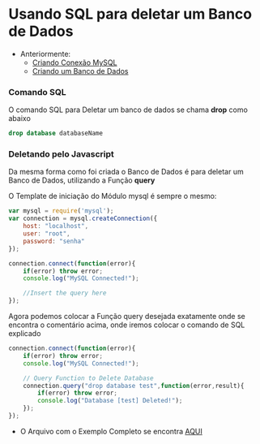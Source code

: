 # Usando SQL para deletar um Banco de Dados

* Anteriormente:
    * [Criando Conexão MySQL](../Markdown/node_mysql.md)
    * [Criando um Banco de Dados](../Markdown/create_database.md)

### Comando SQL

O comando SQL para Deletar um banco de dados se chama **drop** como abaixo

```sql
drop database databaseName
```

### Deletando pelo Javascript

Da mesma forma como foi criada o Banco de Dados é para deletar um Banco de Dados, utilizando a Função **query**

O Template de iniciação do Módulo mysql é sempre o mesmo:

```javascript
var mysql = require('mysql');
var connection = mysql.createConnection({
    host: "localhost",
    user: "root",
    password: "senha"
});

connection.connect(function(error){
    if(error) throw error;
    console.log("MySQL Connected!");

    //Insert the query here
});
```

Agora podemos colocar a Função query desejada exatamente onde se encontra o comentário acima, onde iremos colocar o comando de SQL explicado

```javascript
connection.connect(function(error){
    if(error) throw error;
    console.log("MySQL Connected!");

    // Query Function to Delete Database
    connection.query("drop database test",function(error,result){
        if(error) throw error;
        console.log("Database [test] Deleted!");
    });
});
```

* O Arquivo com o Exemplo Completo se encontra [AQUI](../Javascript_Examples/delete_database.js)

